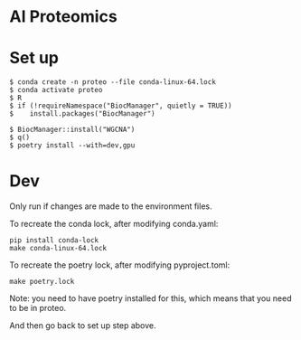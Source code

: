 # AI Proteomics

# Set up

```shell
$ conda create -n proteo --file conda-linux-64.lock
$ conda activate proteo
$ R
$ if (!requireNamespace("BiocManager", quietly = TRUE))
$    install.packages("BiocManager")

$ BiocManager::install("WGCNA")
$ q()
$ poetry install --with=dev,gpu
```

# Dev

Only run if changes are made to the environment files.

To recreate the conda lock, after modifying conda.yaml:
```shell
pip install conda-lock
make conda-linux-64.lock
```

To recreate the poetry lock, after modifying pyproject.toml:
```shell
make poetry.lock
```
Note: you need to have poetry installed for this, which means that you need to be in proteo.

And then go back to set up step above.